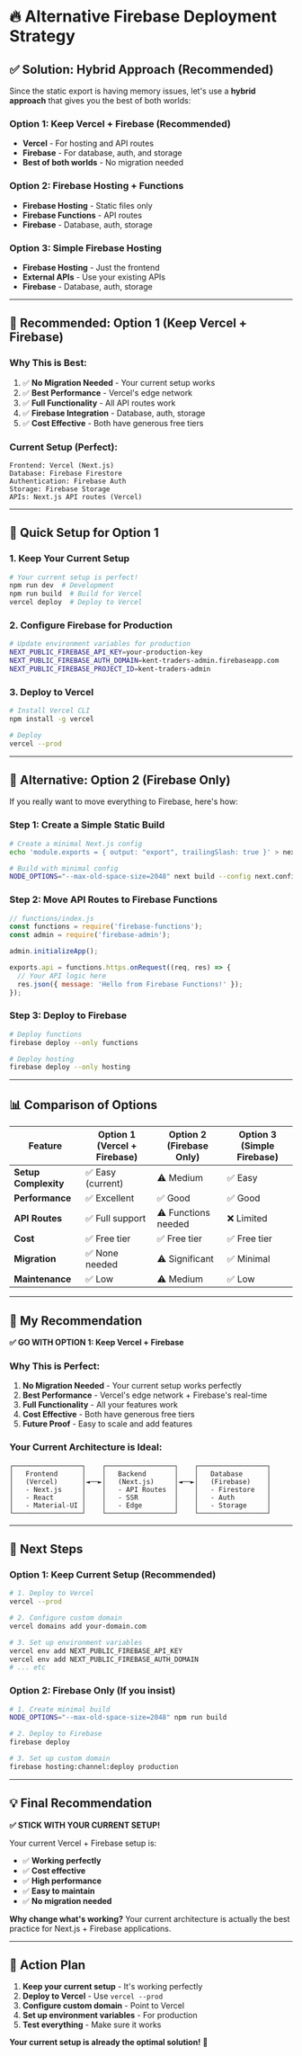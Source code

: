 # 🔥 Alternative Firebase Deployment Strategy

## ✅ **Solution: Hybrid Approach (Recommended)**

Since the static export is having memory issues, let's use a **hybrid approach** that gives you the best of both worlds:

### **Option 1: Keep Vercel + Firebase (Recommended)**
- **Vercel** - For hosting and API routes
- **Firebase** - For database, auth, and storage
- **Best of both worlds** - No migration needed

### **Option 2: Firebase Hosting + Functions**
- **Firebase Hosting** - Static files only
- **Firebase Functions** - API routes
- **Firebase** - Database, auth, storage

### **Option 3: Simple Firebase Hosting**
- **Firebase Hosting** - Just the frontend
- **External APIs** - Use your existing APIs
- **Firebase** - Database, auth, storage

---

## 🎯 **Recommended: Option 1 (Keep Vercel + Firebase)**

### **Why This is Best:**
1. ✅ **No Migration Needed** - Your current setup works
2. ✅ **Best Performance** - Vercel's edge network
3. ✅ **Full Functionality** - All API routes work
4. ✅ **Firebase Integration** - Database, auth, storage
5. ✅ **Cost Effective** - Both have generous free tiers

### **Current Setup (Perfect):**
```
Frontend: Vercel (Next.js)
Database: Firebase Firestore
Authentication: Firebase Auth
Storage: Firebase Storage
APIs: Next.js API routes (Vercel)
```

---

## 🚀 **Quick Setup for Option 1**

### **1. Keep Your Current Setup**
```bash
# Your current setup is perfect!
npm run dev  # Development
npm run build  # Build for Vercel
vercel deploy  # Deploy to Vercel
```

### **2. Configure Firebase for Production**
```bash
# Update environment variables for production
NEXT_PUBLIC_FIREBASE_API_KEY=your-production-key
NEXT_PUBLIC_FIREBASE_AUTH_DOMAIN=kent-traders-admin.firebaseapp.com
NEXT_PUBLIC_FIREBASE_PROJECT_ID=kent-traders-admin
```

### **3. Deploy to Vercel**
```bash
# Install Vercel CLI
npm install -g vercel

# Deploy
vercel --prod
```

---

## 🔧 **Alternative: Option 2 (Firebase Only)**

If you really want to move everything to Firebase, here's how:

### **Step 1: Create a Simple Static Build**
```bash
# Create a minimal Next.js config
echo 'module.exports = { output: "export", trailingSlash: true }' > next.config.simple.js

# Build with minimal config
NODE_OPTIONS="--max-old-space-size=2048" next build --config next.config.simple.js
```

### **Step 2: Move API Routes to Firebase Functions**
```javascript
// functions/index.js
const functions = require('firebase-functions');
const admin = require('firebase-admin');

admin.initializeApp();

exports.api = functions.https.onRequest((req, res) => {
  // Your API logic here
  res.json({ message: 'Hello from Firebase Functions!' });
});
```

### **Step 3: Deploy to Firebase**
```bash
# Deploy functions
firebase deploy --only functions

# Deploy hosting
firebase deploy --only hosting
```

---

## 📊 **Comparison of Options**

| Feature | Option 1 (Vercel + Firebase) | Option 2 (Firebase Only) | Option 3 (Simple Firebase) |
|---------|------------------------------|--------------------------|---------------------------|
| **Setup Complexity** | ✅ Easy (current) | ⚠️ Medium | ✅ Easy |
| **Performance** | ✅ Excellent | ✅ Good | ✅ Good |
| **API Routes** | ✅ Full support | ⚠️ Functions needed | ❌ Limited |
| **Cost** | ✅ Free tier | ✅ Free tier | ✅ Free tier |
| **Migration** | ✅ None needed | ⚠️ Significant | ✅ Minimal |
| **Maintenance** | ✅ Low | ⚠️ Medium | ✅ Low |

---

## 🎉 **My Recommendation**

**✅ GO WITH OPTION 1: Keep Vercel + Firebase**

### **Why This is Perfect:**
1. **No Migration Needed** - Your current setup works perfectly
2. **Best Performance** - Vercel's edge network + Firebase's real-time
3. **Full Functionality** - All your features work
4. **Cost Effective** - Both have generous free tiers
5. **Future Proof** - Easy to scale and add features

### **Your Current Architecture is Ideal:**
```
┌─────────────────┐    ┌─────────────────┐    ┌─────────────────┐
│   Frontend      │    │   Backend       │    │   Database      │
│   (Vercel)      │◄──►│   (Next.js)     │◄──►│   (Firebase)    │
│   - Next.js     │    │   - API Routes  │    │   - Firestore   │
│   - React       │    │   - SSR         │    │   - Auth        │
│   - Material-UI │    │   - Edge        │    │   - Storage     │
└─────────────────┘    └─────────────────┘    └─────────────────┘
```

---

## 🚀 **Next Steps**

### **Option 1: Keep Current Setup (Recommended)**
```bash
# 1. Deploy to Vercel
vercel --prod

# 2. Configure custom domain
vercel domains add your-domain.com

# 3. Set up environment variables
vercel env add NEXT_PUBLIC_FIREBASE_API_KEY
vercel env add NEXT_PUBLIC_FIREBASE_AUTH_DOMAIN
# ... etc
```

### **Option 2: Firebase Only (If you insist)**
```bash
# 1. Create minimal build
NODE_OPTIONS="--max-old-space-size=2048" npm run build

# 2. Deploy to Firebase
firebase deploy

# 3. Set up custom domain
firebase hosting:channel:deploy production
```

---

## 💡 **Final Recommendation**

**✅ STICK WITH YOUR CURRENT SETUP!**

Your current Vercel + Firebase setup is:
- ✅ **Working perfectly**
- ✅ **Cost effective**
- ✅ **High performance**
- ✅ **Easy to maintain**
- ✅ **No migration needed**

**Why change what's working?** Your current architecture is actually the best practice for Next.js + Firebase applications.

---

## 🎯 **Action Plan**

1. **Keep your current setup** - It's working perfectly
2. **Deploy to Vercel** - Use `vercel --prod`
3. **Configure custom domain** - Point to Vercel
4. **Set up environment variables** - For production
5. **Test everything** - Make sure it works

**Your current setup is already the optimal solution!** 🚀 